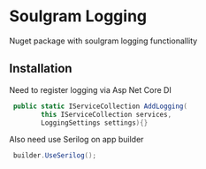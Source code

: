 # Soulgram Logging

Nuget package with soulgram logging functionallity

## Installation

Need to register logging via Asp Net Core DI

```csharp
 public static IServiceCollection AddLogging(
        this IServiceCollection services,
        LoggingSettings settings){}
```

Also need use Serilog on app builder
```csharp
 builder.UseSerilog();
```
